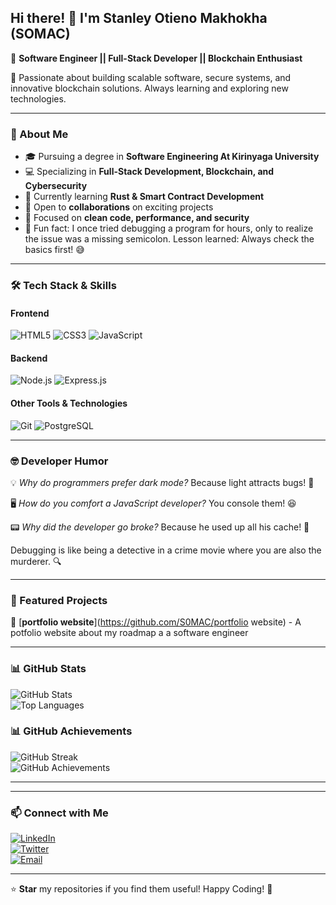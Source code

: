 ## Hi there! 👋 I'm Stanley Otieno Makhokha (SOMAC)

🚀 **Software Engineer || Full-Stack Developer || Blockchain Enthusiast**  

🔭 Passionate about building scalable software, secure systems, and innovative blockchain solutions. Always learning and exploring new technologies.  

---

### 🚀 About Me
- 🎓 Pursuing a degree in **Software Engineering At Kirinyaga University**
- 💻 Specializing in **Full-Stack Development, Blockchain, and Cybersecurity**
- 🌱 Currently learning **Rust & Smart Contract Development**
- 🤝 Open to **collaborations** on exciting projects
- 🎯 Focused on **clean code, performance, and security**
- 🤖 Fun fact: I once tried debugging a program for hours, only to realize the issue was a missing semicolon. Lesson learned: Always check the basics first! 😅

---

### 🛠️ Tech Stack & Skills

#### **Frontend**
![HTML5](https://img.shields.io/badge/HTML5-E34F26?style=for-the-badge&logo=html5&logoColor=white)
![CSS3](https://img.shields.io/badge/CSS3-1572B6?style=for-the-badge&logo=css3&logoColor=white)
![JavaScript](https://img.shields.io/badge/JavaScript-F7DF1E?style=for-the-badge&logo=javascript&logoColor=black)

#### **Backend**
![Node.js](https://img.shields.io/badge/Node.js-43853D?style=for-the-badge&logo=node.js&logoColor=white)
![Express.js](https://img.shields.io/badge/Express.js-000000?style=for-the-badge&logo=express&logoColor=white)

#### **Other Tools & Technologies**
![Git](https://img.shields.io/badge/Git-F05032?style=for-the-badge&logo=git&logoColor=white)
![PostgreSQL](https://img.shields.io/badge/PostgreSQL-316192?style=for-the-badge&logo=postgresql&logoColor=white)

---

### 🤓 Developer Humor

💡 *Why do programmers prefer dark mode?* Because light attracts bugs! 🐞

🖥️ *How do you comfort a JavaScript developer?* You console them! 😆

📟 *Why did the developer go broke?* Because he used up all his cache! 💸

Debugging is like being a detective in a crime movie where you are also the murderer. 🔍

---

### 📌 Featured Projects
🔹 [**portfolio website**](https://github.com/S0MAC/portfolio website) - A potfolio website about my roadmap a a software engineer  


---

### 📊 GitHub Stats
![GitHub Stats](https://github-readme-stats.vercel.app/api?username=S0MAC&show_icons=true&theme=radical)  
![Top Languages](https://github-readme-stats.vercel.app/api/top-langs/?username=S0MAC&layout=compact&theme=radical)
### 📊 GitHub Achievements
![GitHub Streak](https://github-readme-streak-stats.herokuapp.com/?user=S0MAC&theme=radical)  
![GitHub Achievements](https://github-profile-trophy.vercel.app/?username=S0MAC&theme=radical)

---
---

### 📫 Connect with Me
[![LinkedIn](https://img.shields.io/badge/LinkedIn-Profile-blue?style=for-the-badge&logo=linkedin)](https://linkedin.com/in/stanleyotienomakhokha)  
[![Twitter](https://img.shields.io/badge/Twitter-@yugenfrica-1DA1F2?style=for-the-badge&logo=twitter)](https://twitter.com/SOMAC)  
[![Email](https://img.shields.io/badge/Email-Contact%20Me-green?style=for-the-badge&logo=gmail)](mailto:stanleyotienomakhoka@gmail.com)

---

⭐ **Star** my repositories if you find them useful! Happy Coding! 🚀
